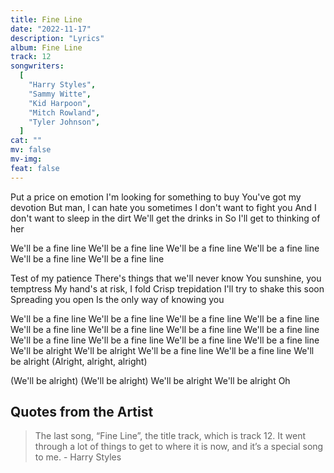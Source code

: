 ```yaml
---
title: Fine Line
date: "2022-11-17"
description: "Lyrics"
album: Fine Line
track: 12
songwriters:
  [
    "Harry Styles",
    "Sammy Witte",
    "Kid Harpoon",
    "Mitch Rowland",
    "Tyler Johnson",
  ]
cat: ""
mv: false
mv-img:
feat: false
---
```


<p className="verse-one">
Put a price on emotion
I'm looking for something to buy
You've got my devotion
But man, I can hate you sometimes
I don't want to fight you
And I don't want to sleep in the dirt
We'll get the drinks in
So I'll get to thinking of her
</p>
<p className="chorus">
We'll be a fine line
We'll be a fine line
We'll be a fine line
We'll be a fine line
We'll be a fine line
We'll be a fine line
</p>

<p className="verse-two">
Test of my patience
There's things that we'll never know
You sunshine, you temptress
My hand's at risk, I fold
Crisp trepidation
I'll try to shake this soon
Spreading you open
Is the only way of knowing you
</p>

<p className="chorus">
We'll be a fine line
We'll be a fine line
We'll be a fine line
We'll be a fine line
We'll be a fine line
We'll be a fine line
We'll be a fine line
We'll be a fine line
We'll be a fine line
We'll be a fine line
We'll be a fine line
We'll be a fine line
We'll be alright
We'll be alright
We'll be a fine line
We'll be a fine line
We'll be alright (Alright, alright, alright)
</p>
<p className="outro">
(We'll be alright)
(We'll be alright)
We'll be alright
We'll be alright
Oh
</p>

## Quotes from the Artist

<blockquote cite="https://www.nrj.fr/artistes/harry-styles/actus/harry-styles-en-interview-chez-cauet-ecrire-un-album-est-une-therapie-71326906">
The last song, “Fine Line”, the title track, which is track 12. It went through a lot of things to get to where it is now, and it’s a special song to me.
- Harry Styles
</blockquote>
